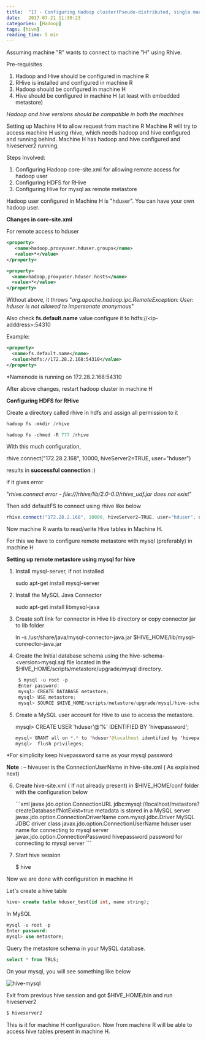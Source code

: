 ```yaml
---
title:  "17 - Configuring Hadoop cluster(Pseudo-distributed, single machine) for remote accessing using Hiveserver2 and Rhive"
date:   2017-07-21 11:30:23
categories: [Hadoop]
tags: [hive]
reading_time: 5 min
---
```

Assuming machine "R" wants to connect to machine "H" using Rhive.

Pre-requisites
1. Hadoop and Hive should be configured in machine R
2. RHive is installed and configured in machine R
3. Hadoop should be configured in machine H
4. Hive should be configured in machine H (at least with embedded metastore)

*Hadoop and hive versions should be compatible in both the machines*

Setting up Machine H to allow request from machine R
Machine R will try to access machine H using rhive, which needs hadoop and hive configured and running behind. Machine H has hadoop and hive configured and hiveserver2 running. 

Steps Involved:

1. Configuring Hadoop core-site.xml for allowing remote access for hadoop user
2. Configuring HDFS for RHive
3. Configuring Hive for mysql as remote metastore

Hadoop user configured in Machine H is "hduser". You can have your own hadoop user.

**Changes in core-site.xml**

For remote access to hduser


```xml
<property>
   <name>hadoop.proxyuser.hduser.groups</name>
   <value>*</value>
</property>

<property>
  <name>hadoop.proxyuser.hduser.hosts</name>
  <value>*</value>
</property>
```

Without above, it throws 
"*org.apache.hadoop.ipc.RemoteException: User: hduser is not allowed to impersonate anonymous*"

Also check **fs.default.name** value
configure it to hdfs://&lt;ip-adddress&gt;:54310

Example:

```xml
<property>
  <name>fs.default.name</name>
  <value>hdfs://172.28.2.168:54310</value>
</property>
```

*Namenode is running on 172.28.2.168:54310

After above changes, restart hadoop cluster in machine H

**Configuring HDFS for RHive**

Create a directory called rhive in hdfs and assign all permission to it

```java
hadoop fs -mkdir /rhive
```

```java
hadoop fs -chmod -R 777 /rhive
```

With this much configuration, 


rhive.connect("172.28.2.168", 10000, hiveServer2=TRUE, user="hduser")

results in **successful connection** :)

if it gives error 

"*rhive.connect error - file:///rhive/lib/2.0-0.0/rhive_udf.jar does not exist*"

Then add defaultFS to connect using rhive like below

```java
rhive.connect("172.28.2.168", 10000, hiveServer2=TRUE, user="hduser", defaultFS="hdfs://172.28.2.168:54310")
```


Now machine R wants to read/write Hive tables in Machine H.

For this we have to configure remote metastore with mysql (preferably) in machine H

**Setting up remote metastore using mysql for hive**

1. Install mysql-server, if not installed

      sudo apt-get install mysql-server

2. Install the MySQL Java Connector

      sudo apt-get install libmysql-java

3. Create soft link for connector in Hive lib directory  or copy connector jar to lib folder 

      ln -s /usr/share/java/mysql-connector-java.jar $HIVE_HOME/lib/mysql-connector-java.jar

4. Create the Initial database schema using the hive-schema-&lt;version&gt;mysql.sql file located in the $HIVE_HOME/scripts/metastore/upgrade/mysql directory.

   ```java
    $ mysql -u root -p
    Enter password:
    mysql> CREATE DATABASE metastore;
    mysql> USE metastore;
    mysql> SOURCE $HIVE_HOME/scripts/metastore/upgrade/mysql/hive-schema-<version>.mysql.sql;
   ```

5. Create a MySQL user account for Hive to use to access the metastore.

      mysql> CREATE USER 'hduser'@'%' IDENTIFIED BY 'hivepassword'; 
      ```java
      mysql> GRANT all on *.* to 'hduser'@localhost identified by 'hivepassword';
      mysql>  flush privileges;
      ```

*For simplicity keep hivepassword same as your mysql password

**Note** : –  hiveuser is the ConnectionUserName in hive-site.xml ( As explained next)

6. Create hive-site.xml ( If not already present) in $HIVE_HOME/conf folder with the configuration below

      <configuration>
      ```xml
         <property>
            <name>javax.jdo.option.ConnectionURL</name>
            <value>jdbc:mysql://localhost/metastore?createDatabaseIfNotExist=true</value>
            <description>metadata is stored in a MySQL server</description>
         </property>
         <property>
            <name>javax.jdo.option.ConnectionDriverName</name>
            <value>com.mysql.jdbc.Driver</value>
            <description>MySQL JDBC driver class</description>
         </property>
         <property>
            <name>javax.jdo.option.ConnectionUserName</name>
            <value>hduser</value>
            <description>user name for connecting to mysql server</description>
         </property>
         <property>
            <name>javax.jdo.option.ConnectionPassword</name>
            <value>hivepassword</value>
            <description>password for connecting to mysql server</description>
         </property>
      </configuration>
      ```


7. Start hive session

      $ hive


Now we are done with configuration in machine H

Let's create a hive table

```sql
hive> create table hduser_test(id int, name string);
```


In MySQL


```sql
mysql -u root -p
Enter password:                                                             
mysql> use metastore;
```

Query the metastore schema in your MySQL database.

```sql
select * from TBLS;
```


On your mysql, you will see something like below

![hive-mysql](https://i.imgur.com/LhaTIuh.png  "hive-msql")

Exit from previous hive session and got $HIVE_HOME/bin and run hiveserver2


```java
$ hiveserver2
```


This is it for machine H configuration. Now from machine R will be able to access hive tables present in machine H.
